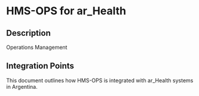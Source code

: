 # HMS-OPS for ar_Health

## Description

Operations Management

## Integration Points

This document outlines how HMS-OPS is integrated with ar_Health systems in Argentina.
